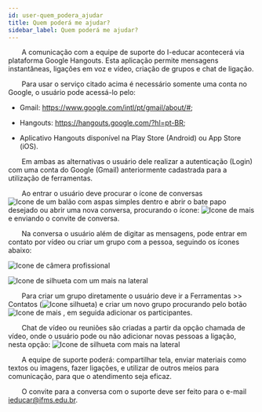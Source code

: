 ```yaml
---
id: user-quem_podera_ajudar
title: Quem poderá me ajudar?
sidebar_label: Quem poderá me ajudar?
---
```


&nbsp;&nbsp;&nbsp;&nbsp;&nbsp;&nbsp;&nbsp;A comunicação com a equipe de suporte do I-educar acontecerá via plataforma Google Hangouts. Esta aplicação permite mensagens instantâneas, ligações em voz e vídeo, criação de grupos e chat de ligação. 

&nbsp;&nbsp;&nbsp;&nbsp;&nbsp;&nbsp;&nbsp;Para usar o serviço citado acima é necessário somente uma conta no Google, o usuário pode acessá-lo pelo: 

<div class="blockContent"> 

+ Gmail: https://www.google.com/intl/pt/gmail/about/#;

+ Hangouts:  https://hangouts.google.com/?hl=pt-BR;

+ Aplicativo Hangouts disponível na Play Store (Android) ou App Store (iOS). 

</div>

&nbsp;&nbsp;&nbsp;&nbsp;&nbsp;&nbsp;&nbsp;Em ambas as alternativas o usuário dele realizar a autenticação (Login) com uma conta do Google (Gmail) anteriormente cadastrada para a utilização de ferramentas.

&nbsp;&nbsp;&nbsp;&nbsp;&nbsp;&nbsp;&nbsp;Ao entrar o usuário deve procurar o ícone de conversas <img alt="Icone de um balão com aspas simples dentro" src="/img/icone_de_conversa.png" class="img"/>   e abrir o bate papo desejado ou abrir uma nova conversa, procurando o ícone: <img alt="Icone de mais" src="/img/icone_nova_conversa.png" class="img mais"/> e enviando o convite de conversa. 

&nbsp;&nbsp;&nbsp;&nbsp;&nbsp;&nbsp;&nbsp;Na conversa o usuário  além de digitar as mensagens, pode entrar em contato por vídeo ou criar um grupo com a pessoa, seguindo os ícones abaixo: 

<div class="containerImg">

![Icone de câmera profissional](/img/cameraProfessional.png)

![Icone de silhueta com um mais na lateral](/img/silhuetaMais.png)
</div>

&nbsp;&nbsp;&nbsp;&nbsp;&nbsp;&nbsp;&nbsp;Para criar um grupo diretamente o usuário deve ir a Ferramentas >> Contatos (<img src="/img/silhueta.png" alt="Icone silhueta" class="img"/>) e criar um novo grupo procurando pelo botão <img src="/img/icone_nova_conversa.png" alt="Icone de mais" class="img mais" /> , em seguida adicionar os participantes. 

&nbsp;&nbsp;&nbsp;&nbsp;&nbsp;&nbsp;&nbsp;Chat de vídeo ou reuniões são criadas a partir da opção chamada de vídeo, onde o usuário pode ou não adicionar novas pessoas a ligação, nesta opção: <img src="/img/silhuetaMais.png" alt="Icone de silhueta com mais na lateral" class="img_final" />

&nbsp;&nbsp;&nbsp;&nbsp;&nbsp;&nbsp;&nbsp;A equipe de suporte poderá: compartilhar tela, enviar materiais como textos ou imagens, fazer ligações, e utilizar de outros meios para comunicação, para que o atendimento seja eficaz. 

&nbsp;&nbsp;&nbsp;&nbsp;&nbsp;&nbsp;&nbsp;O convite para a conversa com o suporte deve ser feito para o e-mail ieducar@ifms.edu.br.  
